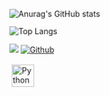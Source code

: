![Anurag's GitHub stats](https://github-readme-stats.vercel.app/api?username=valiopld&show_icons=true&theme=tokyonight)

![Top Langs](https://github-readme-stats.vercel.app/api/top-langs/?username=valiopld&theme=tokyonight)


![](https://visitor-badge.laobi.icu/badge?page_id=valiopld.valiopld)
[![Github](https://img.shields.io/github/followers/valiopld?label=Follow&style=social)](https://github.com/valiopld)

 <a href="mailto:dev.peshev@gmail.com"> <img src="https://cdn4.iconfinder.com/data/icons/social-media-2210/24/Gmail-512.png" alt="Python" height="40" style="vertical-align:top; margin:4px"></a>
